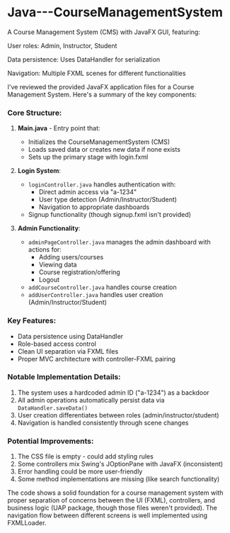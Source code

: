# Java---CourseManagementSystem
A Course Management System (CMS) with JavaFX GUI, featuring:

User roles: Admin, Instructor, Student

Data persistence: Uses DataHandler for serialization

Navigation: Multiple FXML scenes for different functionalities

I've reviewed the provided JavaFX application files for a Course Management System. Here's a summary of the key components:

### Core Structure:
1. **Main.java** - Entry point that:
   - Initializes the CourseManagementSystem (CMS)
   - Loads saved data or creates new data if none exists
   - Sets up the primary stage with login.fxml

2. **Login System**:
   - `loginController.java` handles authentication with:
     - Direct admin access via "a-1234"
     - User type detection (Admin/Instructor/Student)
     - Navigation to appropriate dashboards
   - Signup functionality (though signup.fxml isn't provided)

3. **Admin Functionality**:
   - `adminPageController.java` manages the admin dashboard with actions for:
     - Adding users/courses
     - Viewing data
     - Course registration/offering
     - Logout
   - `addCourseController.java` handles course creation
   - `addUserController.java` handles user creation (Admin/Instructor/Student)

### Key Features:
- Data persistence using DataHandler
- Role-based access control
- Clean UI separation via FXML files
- Proper MVC architecture with controller-FXML pairing

### Notable Implementation Details:
1. The system uses a hardcoded admin ID ("a-1234") as a backdoor
2. All admin operations automatically persist data via `DataHandler.saveData()`
3. User creation differentiates between roles (admin/instructor/student)
4. Navigation is handled consistently through scene changes

### Potential Improvements:
1. The CSS file is empty - could add styling rules
2. Some controllers mix Swing's JOptionPane with JavaFX (inconsistent)
3. Error handling could be more user-friendly
4. Some method implementations are missing (like search functionality)

The code shows a solid foundation for a course management system with proper separation of concerns between the UI (FXML), controllers, and business logic (UAP package, though those files weren't provided). The navigation flow between different screens is well implemented using FXMLLoader.
